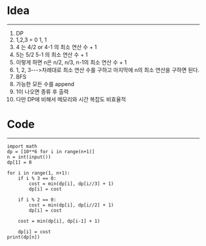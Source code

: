 # Idea
----
1. DP
2. 1,2,3 = 0 1, 1
3. 4 는 4/2 or 4-1 의 최소 연산 수 + 1
4. 5는 5/2 5-1 의 최소 연산 수 + 1
5. 이렇게 하면 n은 n/2, n/3, n-1의 최소 연산 수 + 1
6. 1, 2, 3--->차례대로 최소 연산 수를 구하고 마지막에 n의 최소 연산을 구하면 된다.
7. BFS
8. 가능한 모든 수를 append
9. 1이 나오면 종류 후 출력
10. 다만 DP에 비해서 메모리와 시간 복잡도 비효율적

# Code
---
```
import math
dp = [10**6 for i in range(n+1)]
n = int(input())
dp[1] = 0

for i in range(1, n+1):
    if i % 3 == 0:
        cost = min(dp[i], dp[i//3] + 1)
        dp[i] = cost
        
    if i % 2 == 0:
        cost = min(dp[i], dp[i//2] + 1)
        dp[i] = cost

    cost = min(dp[i], dp[i-1] + 1)

    dp[i] = cost
print(dp[n])
